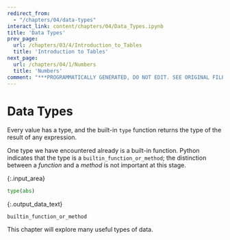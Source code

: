 ```yaml
---
redirect_from:
  - "/chapters/04/data-types"
interact_link: content/chapters/04/Data_Types.ipynb
title: 'Data Types'
prev_page:
  url: /chapters/03/4/Introduction_to_Tables
  title: 'Introduction to Tables'
next_page:
  url: /chapters/04/1/Numbers
  title: 'Numbers'
comment: "***PROGRAMMATICALLY GENERATED, DO NOT EDIT. SEE ORIGINAL FILES IN /content***"
---
```


# Data Types

Every value has a type, and the built-in `type` function returns the type of the result of any expression.

One type we have encountered already is a built-in function. Python indicates that the type is a `builtin_function_or_method`; the distinction between a *function* and a *method* is not important at this stage.



{:.input_area}
```python
type(abs)
```





{:.output_data_text}
```
builtin_function_or_method
```



This chapter will explore many useful types of data.
